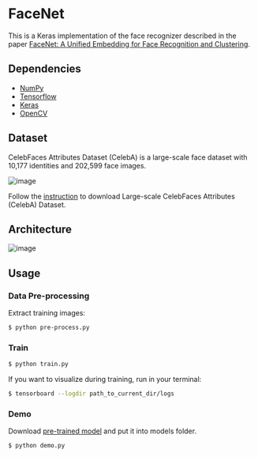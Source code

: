 # FaceNet

This is a Keras implementation of the face recognizer described in the paper [FaceNet: A Unified Embedding for Face Recognition and Clustering](https://arxiv.org/abs/1503.03832).

## Dependencies
- [NumPy](http://docs.scipy.org/doc/numpy-1.10.1/user/install.html)
- [Tensorflow](https://www.tensorflow.org/versions/r0.8/get_started/os_setup.html)
- [Keras](https://keras.io/#installation)
- [OpenCV](https://opencv-python-tutroals.readthedocs.io/en/latest/)

## Dataset

CelebFaces Attributes Dataset (CelebA) is a large-scale face dataset with 10,177 identities and 202,599 face images.

![image](https://github.com/foamliu/FaceNet/raw/master/images/CelebA.png)

Follow the [instruction](http://mmlab.ie.cuhk.edu.hk/projects/CelebA.html) to download Large-scale CelebFaces Attributes (CelebA) Dataset.

## Architecture
![image](https://github.com/foamliu/FaceNet/raw/master/images/model.png)

## Usage
### Data Pre-processing
Extract training images:
```bash
$ python pre-process.py
```

### Train
```bash
$ python train.py
```

If you want to visualize during training, run in your terminal:
```bash
$ tensorboard --logdir path_to_current_dir/logs
```

### Demo

Download [pre-trained model](https://github.com/foamliu/Look-Into-Person/releases/download/v1.0/model.119-2.2473.hdf5) and put it into models folder.

```bash
$ python demo.py
```

